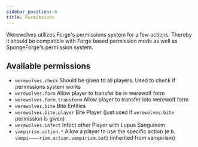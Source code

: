 ```yaml
---
sidebar_position: 6
title: Permissions
---
```


Werewolves utilizes Forge's permissions system for a few actions. Thereby it should be compatible with Forge based permission mods as well as SpongeForge's permission system.

## Available permissions
- `werewolves.check` Should be given to all players. Used to check if permissions system works
- `werewolves.form` Allow player to transfer be in werewolf form
- `werewolves.form.transform` Allow player to transfer into werewolf form
- `werewolves.bite` Bite Entities
- `werewolves.bite.player` Bite Player (just used if `werewolves.bite` permission is given)
- `werewolves.infect` Infect other Player with Lupus Sanguinem
- `vampirism.action.*` Allow a player to use the specific action (e.b. `vampi~~~~rism.action.vampirism.bat`) (inherited from vampirism)
